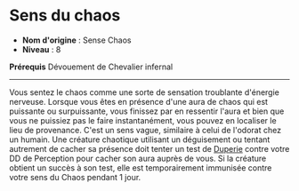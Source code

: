 # Sens du chaos

 * **Nom d'origine** : Sense Chaos
 * **Niveau** : 8


<p><span id="ctl00_MainContent_DetailedOutput"><strong>Prérequis</strong> Dévouement de Chevalier infernal<br></span></p>
<hr>
<p>Vous sentez le chaos comme une sorte de sensation troublante d'énergie nerveuse. Lorsque vous êtes en présence d'une aura de chaos qui est puissante ou surpuissante, vous finissez par en ressentir l'aura et bien que vous ne puissiez pas le faire instantanément, vous pouvez en localiser le lieu de provenance. C'est un sens vague, similaire à celui de l'odorat chez un humain. Une créature chaotique utilisant un déguisement ou tentant autrement de cacher sa présence doit tenter un test de <a href="https://2e.aonprd.com/Skills.aspx?ID=5">Duperie</a> contre votre DD de Perception pour cacher son aura auprès de vous. Si la créature obtient un succès à son test, elle est temporairement immunisée contre votre sens du Chaos pendant 1 jour.&nbsp;</p>
